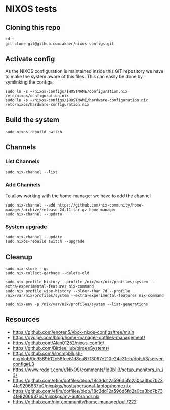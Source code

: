 # NIXOS tests

## Cloning this repo

```
cd ~
git clone git@github.com:akaer/nixos-configs.git
```

## Activate config

As the NIXOS configuration is maintained inside this GIT repository we have to make the system aware of this files.
This can easily be done by symlinking the configs:

```
sudo ln -s ~/nixos-configs/$HOSTNAME/configuration.nix /etc/nixos/configuration.nix
sudo ln -s ~/nixos-configs/$HOSTNAME/hardware-configuration.nix /etc/nixos/hardware-configuration.nix
```

## Build the system

```
sudo nixos-rebuild switch
```

## Channels

### List Channels

```
sudo nix-channel --list
```

### Add Channels

To allow working with the home-manager we have to add the channel

```
sudo nix-channel --add https://github.com/nix-community/home-manager/archive/release-24.11.tar.gz home-manager
sudo nix-channel --update
```

### System upgrade

```
sudo nix-channel --update
sudo nixos-rebuild switch --upgrade
```

## Cleanup

```
sudo nix-store --gc
sudo nix-collect-garbage --delete-old

sudo nix profile history --profile /nix/var/nix/profiles/system --extra-experimental-features nix-command
sudo nix profile wipe-history --older-than 7d --profile /nix/var/nix/profiles/system --extra-experimental-features nix-command

sudo nix-env -p /nix/var/nix/profiles/system --list-generations
```

## Resources

  - https://github.com/enoren5/vbox-nixos-configs/tree/main
  - https://gvolpe.com/blog/home-manager-dotfiles-management/
  - https://github.com/Alan01252/nixos-config/
  - https://github.com/BirdeeHub/birdeeSystems/
  - https://github.com/jshcmpbll/jsh-nix/blob/0e9589b12c58fce61d8ca87f3067e210e24c31cb/dots/i3/server-config#L3
  - https://www.reddit.com/r/NixOS/comments/1d0b1i3/setup_monitors_in_i3/
  - https://github.com/efim/dotfiles/blob/18c3dd12a596d5fd2a0ca3bc7b734fe9206637b0/nixpkgs/hosts/personal-laptop/home.nix
  - https://github.com/efim/dotfiles/blob/18c3dd12a596d5fd2a0ca3bc7b734fe9206637b0/nixpkgs/my-autorandr.nix
  - https://github.com/nix-community/home-manager/pull/222

